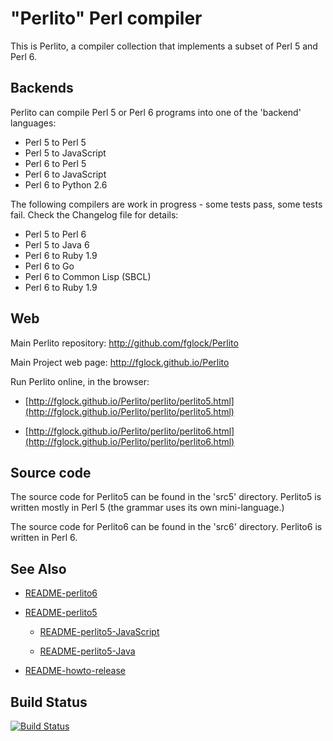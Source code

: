 "Perlito" Perl compiler
=======================

This is Perlito, a compiler collection that implements a subset of Perl 5 and Perl 6.

Backends
--------

Perlito can compile Perl 5 or Perl 6 programs into one of the 'backend'
languages:

  - Perl 5 to Perl 5
  - Perl 5 to JavaScript
  - Perl 6 to Perl 5
  - Perl 6 to JavaScript
  - Perl 6 to Python 2.6

The following compilers are work in progress - some tests pass, some tests fail.
Check the Changelog file for details:

  - Perl 5 to Perl 6
  - Perl 5 to Java 6
  - Perl 6 to Ruby 1.9
  - Perl 6 to Go
  - Perl 6 to Common Lisp (SBCL)
  - Perl 6 to Ruby 1.9

Web
---

Main Perlito repository: http://github.com/fglock/Perlito

Main Project web page: http://fglock.github.io/Perlito

Run Perlito online, in the browser:

  - [http://fglock.github.io/Perlito/perlito/perlito5.html](http://fglock.github.io/Perlito/perlito/perlito5.html)

  - [http://fglock.github.io/Perlito/perlito/perlito6.html](http://fglock.github.io/Perlito/perlito/perlito6.html)

Source code
-----------

The source code for Perlito5 can be found in the 'src5' directory.
Perlito5 is written mostly in Perl 5 (the grammar uses its own mini-language.)

The source code for Perlito6 can be found in the 'src6' directory.
Perlito6 is written in Perl 6.

See Also
--------

  - [README-perlito6](README-perlito6.md)

  - [README-perlito5](README-perlito5.md)

      - [README-perlito5-JavaScript](README-perlito5-JavaScript.md)

      - [README-perlito5-Java](README-perlito5-Java.md)

  - [README-howto-release](README-howto-release.md)

Build Status
------------

[![Build Status](https://travis-ci.org/fglock/Perlito.svg)](https://travis-ci.org/fglock/Perlito)

